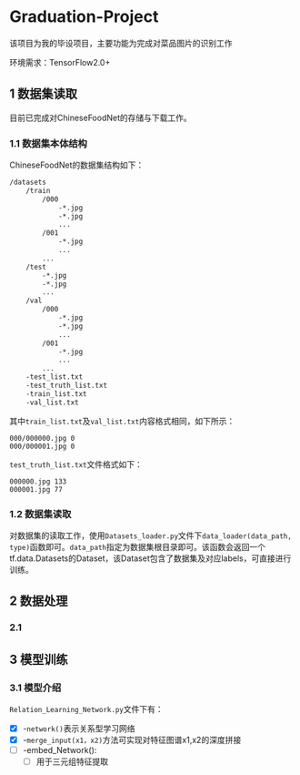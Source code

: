 #  Graduation-Project
该项目为我的毕设项目，主要功能为完成对菜品图片的识别工作

环境需求：TensorFlow2.0+



## 1 数据集读取

目前已完成对ChineseFoodNet的存储与下载工作。

### 1.1 数据集本体结构

ChineseFoodNet的数据集结构如下：

```bash
/datasets
	/train
		/000
			-*.jpg
			-*.jpg
			...
		/001
			-*.jpg
			...
		...
	/test
		-*.jpg
		-*.jpg
		...
	/val
		/000
			-*.jpg
			-*.jpg
			...
		/001
			-*.jpg
			...
		...
	-test_list.txt
	-test_truth_list.txt
	-train_list.txt
	-val_list.txt
```

其中`train_list.txt`及`val_list.txt`内容格式相同，如下所示：

```
000/000000.jpg 0
000/000001.jpg 0
```

`test_truth_list.txt`文件格式如下：

```
000000.jpg 133
000001.jpg 77
```

### 1.2 数据集读取

对数据集的读取工作，使用`Datasets_loader.py`文件下`data_loader(data_path, type)`函数即可。`data_path`指定为数据集根目录即可。该函数会返回一个tf.data.Datasets的Dataset，该Dataset包含了数据集及对应labels，可直接进行训练。

## 2 数据处理

### 2.1 



## 3 模型训练

### 3.1 模型介绍

`Relation_Learning_Network.py`文件下有：

- [x] -`network()`表示关系型学习网络
- [x] -`merge_input(x1，x2)`方法可实现对特征图谱x1,x2的深度拼接
- [ ] -embed_Network():
  - [ ] 用于三元组特征提取